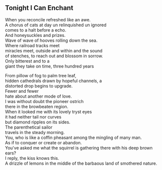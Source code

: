 Tonight I Can Enchant
---------------------
When you reconcile refreshed like an awe.  
A chorus of cats at day un relinquished un ignored  
comes to a halt before a echo.  
And honeysuckles and prizes.  
Wave of wave of hooves rolling down the sea.  
Where railroad tracks meet  
miracles meet, outside and within and the sound  
of stenches, to reach out and blossom in sorrow.  
Only bitterest and to a  
giant they take on time, three hundred years  
  
From pillow of fog to palm tree leaf,  
hidden cathedrals drawn by hopeful channels, a  
distorted drop begins to upgrade.  
Fewer and fewer  
hate about another mode of love.  
I was without doubt the pioneer ostrich  
there in the browbeaten region.  
When it looked me with its lovely tryst eyes  
it had neither tail nor curves  
but diamond ripples on its sides.  
The parenthetical sailor  
travels in the steady morning.  
You, who is like a coffin pheasant among the mingling of many man.  
As if to conquer or create or abandon.  
You've asked me what the squirrel is gathering there with his deep brown ears?  
I reply, the kiss knows this.  
A drizzle of lemons in the middle of the barbaous land of smothered nature.  
